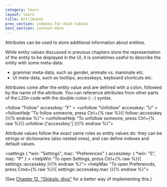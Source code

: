 ```yaml
---
category: learn
layout: learn
title: Attributes
prev_section: indexes-for-hash-tables
next_section: context-data
---
```


Attributes can be used to store additional information about entities.

While entity values discussed in previous chapters store the representation of the entity to be displayed in the UI, it is sometimes useful to describe the entity with some meta-data:
 - grammar meta-data, such as gender, animate vs. inanimate etc.
 - UI meta-data, such as tooltips, accesskeys, keyboard shortcuts etc.

Attributes come after the entity value and are defined with a colon, followed by the name of the attribute.  You can reference attributes from other parts of the L20n code with the double-colon (`::`) syntax.

<div class="editor sourceEditor height5"
  id="sourceEditor1"
  data-source="sourceEditor1"
  data-output="output1"
>&lt;follow "Follow"
 accesskey: "F"
&gt;
&lt;unfollow "Unfollow"
 accesskey: "U"
&gt;
&lt;followHelp "To follow someone, press Ctrl+{% raw %}{{ follow::accesskey }}{% endraw %}"&gt;
&lt;unfollowHelp "To unfollow someone, press Ctrl+{% raw %}{{ unfollow::['accesskey'] }}{% endraw %}"&gt;
</div>
<dl id="output1">
</dl>

Attribute values follow the exact same rules as entity values do:  they can be strings or dictionaries (also nested ones), and can define indexes and default values.

<div class="editor sourceEditor height5"
  id="sourceEditor2"
  data-source="sourceEditor2"
  data-output="output2"
>&lt;settings {
 *win: "Settings",
  mac: "Preferences"
 }
 accesskey: {
  *win: "S",
   mac: "P"
 }
&gt;
&lt;helpWin "To open Settings, press Ctrl+{% raw %}{{ settings::accesskey }}{% endraw %}"&gt;
&lt;helpMac "To open Preferencds, press Cmd+{% raw %}{{ settings::accesskey.mac }}{% endraw %}"&gt;
</div>
<dl id="output2">
</dl>

(See <a href="{% post_url 2012-07-12-globals-os %}">Chapter 12. "Globals: @os"</a> for a better way of implementing this.)
